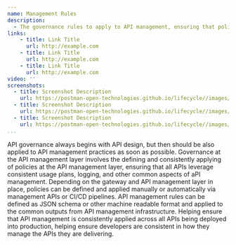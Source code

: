 ```yaml
---
name: Management Rules
description: 
  - The governance rules to apply to API management, ensuring that policies are being applied consistently across APIs, standardizing how APIs are managed in production, making sure there are limitations, constraints, and observability present across all APIs in ways that are defined as part of a centralized governance strategy.
links:
    - title: Link Title
      url: http://example.com
    - title: Link Title
      url: http://example.com
    - title: Link Title
      url: http://example.com            
video: ''
screenshots:
  - title: Screenshot Description
    url: https://postman-open-technologies.github.io/lifecycle//images/postman-screenshot.png          
  - title: Screenshot Description
    url: https://postman-open-technologies.github.io/lifecycle//images/postman-screenshot.png  
  - title: Screenshot Description
    url: https://postman-open-technologies.github.io/lifecycle//images/postman-screenshot.png   
...
```

API governance always begins with API design, but then should be also applied to API management practices as soon as possible. Governance at the API management layer involves the defining and consistently applying of policies at the API management layer, ensuring that all APIs leverage consistent usage plans, logging, and other common aspects of aPI management. Depending on the gateway and API management layer in place, policies can be defined and applied manually or automatically via management APIs or CI/CD pipelines. API management rules can be defined as JSON schema or other machine readable format and applied to the common outputs from API management infrastructure. Helping ensure that API management is consistently applied across all APIs being deployed into production, helping ensure developers are consistent in how they manage the APIs they are delivering.